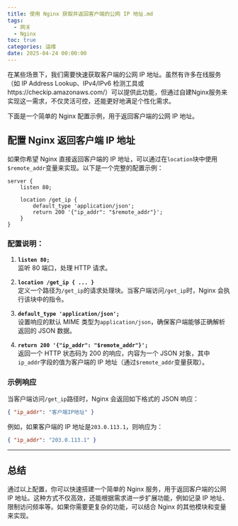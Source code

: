 ```yaml
---
title: 使用 Nginx 获取并返回客户端的公网 IP 地址.md
tags:
  - 网关
  - Nginx
toc: true
categories: 运维
date: 2025-04-24 00:00:00
---
```


在某些场景下，我们需要快速获取客户端的公网 IP 地址。虽然有许多在线服务（如 IP Address Lookup、IPv4/IPv6 检测工具或https://checkip.amazonaws.com/）可以提供此功能，但通过自建Nginx服务来实现这一需求，不仅灵活可控，还能更好地满足个性化需求。

下面是一个简单的 Nginx 配置示例，用于返回客户端的公网 IP 地址。

<!-- more -->

## 配置 Nginx 返回客户端 IP 地址

如果你希望 Nginx 直接返回客户端的 IP 地址，可以通过在`location`块中使用`$remote_addr`变量来实现。以下是一个完整的配置示例：

```nginx
server {
    listen 80;

    location /get_ip {
        default_type 'application/json';
        return 200 '{"ip_addr": "$remote_addr"}';
    }
}
```

### 配置说明：

1. **`listen 80;`**  
   监听 80 端口，处理 HTTP 请求。

2. **`location /get_ip { ... }`**  
   定义一个路径为`/get_ip`的请求处理块。当客户端访问`/get_ip`时，Nginx 会执行该块中的指令。

3. **`default_type 'application/json';`**  
   设置响应的默认 MIME 类型为`application/json`，确保客户端能够正确解析返回的 JSON 数据。

4. **`return 200 '{"ip_addr": "$remote_addr"}';`**  
   返回一个 HTTP 状态码为 200 的响应，内容为一个 JSON 对象，其中`ip_addr`字段的值为客户端的 IP 地址（通过`$remote_addr`变量获取）。

### 示例响应

当客户端访问`/get_ip`路径时，Nginx 会返回如下格式的 JSON 响应：

```json
{ "ip_addr": "客户端IP地址" }
```

例如，如果客户端的 IP 地址是`203.0.113.1`，则响应为：

```json
{ "ip_addr": "203.0.113.1" }
```

---

## 总结

通过以上配置，你可以快速搭建一个简单的 Nginx 服务，用于返回客户端的公网 IP 地址。这种方式不仅高效，还能根据需求进一步扩展功能，例如记录 IP 地址、限制访问频率等。如果你需要更复杂的功能，可以结合 Nginx 的其他模块和变量来实现。

